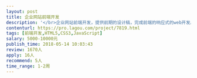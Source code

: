 ```yaml
---                
layout: post       
title: 企业网站前端开发           
description: '</br>企业网站前端开发，提供前期的设计稿，完成前端的响应式的web开发。</br>1、项目描述：有两个项目，一个是集团公司网站，另外一个金融投资公司。</br></br>2、主要功能点：主要是公司介绍，业务，投资项目等展示。</br>3、可参考产品：金融公司参考：http://www.ztfgroup.com,  集团公司参考：http://dtgsiam.com/</br></br>要求：前端经验丰富，细节交互处理好。时间充裕，可以到公司做阶段性沟通。限定上海地区。</br>'     
contenturl: https://pro.lagou.com/project/7819.html      
tags: [前端开发,HTML5,CSS3,JavaScript]            
salary: 5000-10000元          
publish_time: 2018-05-14 10:03:43         
review: 1670人                   
apply: 16人                   
recommend: 5人                   
time_range: 1-2周              
---                 
```

